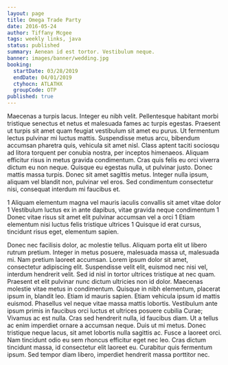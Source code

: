 ```yaml
---
layout: page
title: Omega Trade Party
date: 2016-05-24
author: Tiffany Mcgee
tags: weekly links, java
status: published
summary: Aenean id est tortor. Vestibulum neque.
banner: images/banner/wedding.jpg
booking:
  startDate: 03/28/2019
  endDate: 04/01/2019
  ctyhocn: ATLATHX
  groupCode: OTP
published: true
---
```

Maecenas a turpis lacus. Integer eu nibh velit. Pellentesque habitant morbi tristique senectus et netus et malesuada fames ac turpis egestas. Praesent ut turpis sit amet quam feugiat vestibulum sit amet eu purus. Ut fermentum lectus pulvinar mi luctus mattis. Suspendisse metus arcu, bibendum accumsan pharetra quis, vehicula sit amet nisl. Class aptent taciti sociosqu ad litora torquent per conubia nostra, per inceptos himenaeos. Aliquam efficitur risus in metus gravida condimentum. Cras quis felis eu orci viverra dictum eu non neque. Quisque eu egestas nulla, ut pulvinar justo. Donec mattis massa turpis. Donec sit amet sagittis metus. Integer nulla ipsum, aliquam vel blandit non, pulvinar vel eros. Sed condimentum consectetur nisi, consequat interdum mi faucibus et.

1 Aliquam elementum magna vel mauris iaculis convallis sit amet vitae dolor
1 Vestibulum luctus ex in ante dapibus, vitae gravida neque condimentum
1 Donec vitae risus sit amet elit pulvinar accumsan vel a orci
1 Etiam elementum nisi luctus felis tristique ultrices
1 Quisque id erat cursus, tincidunt risus eget, elementum sapien.

Donec nec facilisis dolor, ac molestie tellus. Aliquam porta elit ut libero rutrum pretium. Integer in metus posuere, malesuada massa ut, malesuada mi. Nam pretium laoreet accumsan. Lorem ipsum dolor sit amet, consectetur adipiscing elit. Suspendisse velit elit, euismod nec nisi vel, interdum hendrerit velit. Sed id nisl in tortor ultrices tristique at nec quam. Praesent et elit pulvinar nunc dictum ultricies non id dolor. Maecenas molestie vitae metus in condimentum. Quisque in nibh elementum, placerat ipsum in, blandit leo. Etiam id mauris sapien. Etiam vehicula ipsum id mattis euismod. Phasellus vel neque vitae massa mattis lobortis.
Vestibulum ante ipsum primis in faucibus orci luctus et ultrices posuere cubilia Curae; Vivamus ac est nulla. Cras sed hendrerit nulla, id faucibus diam. Ut a tellus ac enim imperdiet ornare a accumsan neque. Duis ut mi metus. Donec tristique neque lacus, sit amet lobortis nulla sagittis ac. Fusce a laoreet orci. Nam tincidunt odio eu sem rhoncus efficitur eget nec leo. Cras dictum tincidunt massa, id consectetur elit laoreet eu. Curabitur quis fermentum ipsum. Sed tempor diam libero, imperdiet hendrerit massa porttitor nec.
